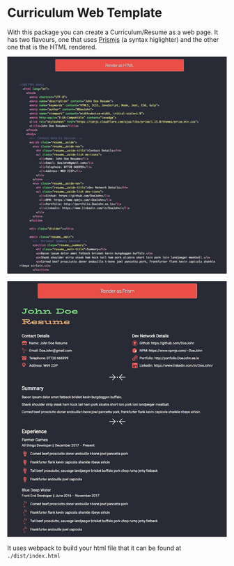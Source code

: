 # Curriculum Web Template

With this package you can create a Curriculum/Resume as a web page. It has two flavours, one that uses [Prismjs](https://prismjs.com/) (a syntax higlighter) and the other one that is the HTML rendered.

![](cv_as_prism.png)

![](cv_rendered.png)

It uses webpack to build your html file that it can be found at `./dist/index.html`